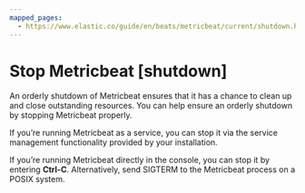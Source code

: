 ```yaml
---
mapped_pages:
  - https://www.elastic.co/guide/en/beats/metricbeat/current/shutdown.html
---
```


# Stop Metricbeat [shutdown]

An orderly shutdown of Metricbeat ensures that it has a chance to clean up and close outstanding resources. You can help ensure an orderly shutdown by stopping Metricbeat properly.

If you’re running Metricbeat as a service, you can stop it via the service management functionality provided by your installation.

If you’re running Metricbeat directly in the console, you can stop it by entering **Ctrl-C**. Alternatively, send SIGTERM to the Metricbeat process on a POSIX system.


